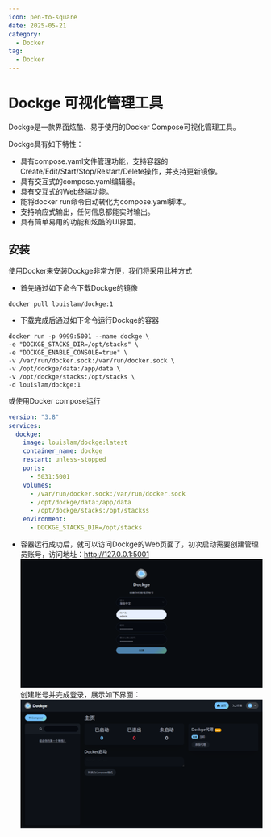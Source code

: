```yaml
---
icon: pen-to-square
date: 2025-05-21
category:
  - Docker
tag:
  - Docker
---
```


# Dockge 可视化管理工具

Dockge是一款界面炫酷、易于使用的Docker Compose可视化管理工具。

Dockge具有如下特性：
* 具有compose.yaml文件管理功能，支持容器的Create/Edit/Start/Stop/Restart/Delete操作，并支持更新镜像。
* 具有交互式的compose.yaml编辑器。
* 具有交互式的Web终端功能。
* 能将docker run命令自动转化为compose.yaml脚本。
* 支持响应式输出，任何信息都能实时输出。
* 具有简单易用的功能和炫酷的UI界面。

## 安装
使用Docker来安装Dockge非常方便，我们将采用此种方式

* 首先通过如下命令下载Dockge的镜像
```shell
docker pull louislam/dockge:1
```
* 下载完成后通过如下命令运行Dockge的容器
```shell
docker run -p 9999:5001 --name dockge \
-e "DOCKGE_STACKS_DIR=/opt/stacks" \
-e "DOCKGE_ENABLE_CONSOLE=true" \
-v /var/run/docker.sock:/var/run/docker.sock \
-v /opt/dockge/data:/app/data \
-v /opt/dockge/stacks:/opt/stacks \
-d louislam/dockge:1
```
或使用Docker compose运行
```yml
version: "3.8"
services:
  dockge:
    image: louislam/dockge:latest
    container_name: dockge
    restart: unless-stopped
    ports:
      - 5031:5001
    volumes:
      - /var/run/docker.sock:/var/run/docker.sock
      - /opt/dockge/data:/app/data
      - /opt/dockge/stacks:/opt/stackss
    environment:
      - DOCKGE_STACKS_DIR=/opt/stacks

```
* 容器运行成功后，就可以访问Dockge的Web页面了，初次启动需要创建管理员账号，访问地址：http://127.0.0.1:5001
![dockge-login.png](image/dockge/dockge-login.png)
创建账号并完成登录，展示如下界面：
![dockge-main.png](image/dockge/dockge-main.png)
